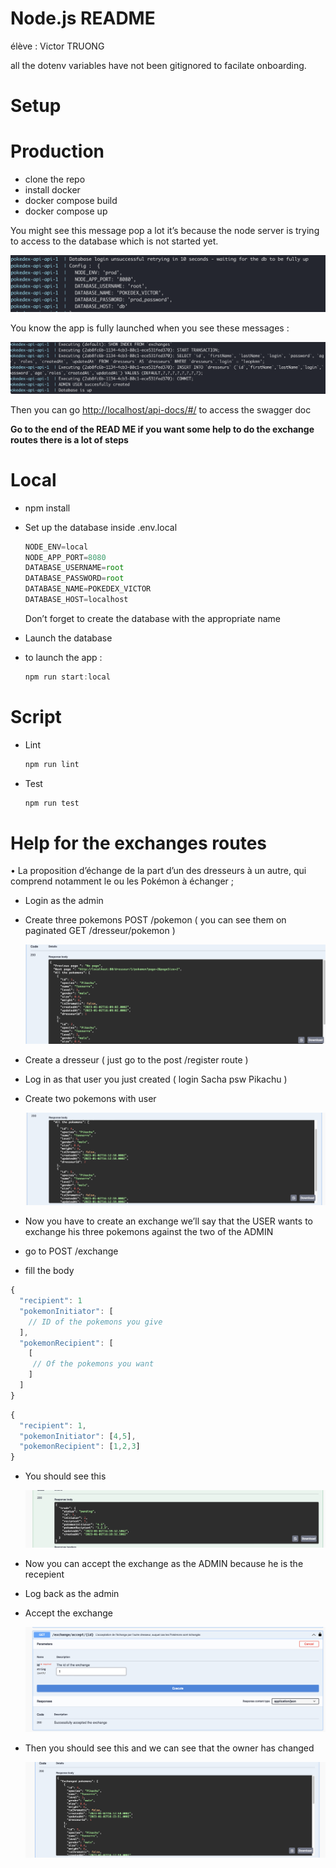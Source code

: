 # Node.js README

élève : Victor TRUONG

all the dotenv variables have not been gitignored to facilate onboarding.

# Setup

# Production

- clone the repo
- install docker
- docker compose build
- docker compose up

You might see this message pop a lot it’s because the node server is trying to access to the database which is not started yet.

![Screen Shot 2023-01-02 at 15.11.30.png](Node%20js%20README%208684480253304ac4ab14b3d76986e7c5/Screen_Shot_2023-01-02_at_15.11.30.png)

You know the app is fully launched when you see these messages :

![Screen Shot 2023-01-02 at 15.11.23.png](Node%20js%20README%208684480253304ac4ab14b3d76986e7c5/Screen_Shot_2023-01-02_at_15.11.23.png)

Then you can go  [http://localhost/api-docs/#/](http://localhost/api-docs/#/) to access the swagger doc 

**Go to the end of the READ ME if you want some help to do the exchange routes there is a lot of steps**

# Local

- npm install
- Set up the database inside .env.local
    
    ```jsx
    NODE_ENV=local
    NODE_APP_PORT=8080
    DATABASE_USERNAME=root
    DATABASE_PASSWORD=root
    DATABASE_NAME=POKEDEX_VICTOR
    DATABASE_HOST=localhost
    ```
    
    Don’t forget to create the database with the appropriate name
    
- Launch the database
- to launch the app :
    
    ```jsx
    npm run start:local
    ```
    

# Script

- Lint
    
    ```jsx
    npm run lint
    ```
    
- Test
    
    ```jsx
    npm run test
    ```
    

# Help for the exchanges routes

• La proposition d’échange de la part d’un des dresseurs à un autre, qui comprend notamment
le ou les Pokémon à échanger ;

- Login as the admin
- Create three pokemons  POST /pokemon ( you can see them on  paginated GET /dresseur/pokemon )
    
    ![Screen Shot 2023-01-02 at 17.11.12.png](Node%20js%20README%208684480253304ac4ab14b3d76986e7c5/Screen_Shot_2023-01-02_at_17.11.12.png)
    
- Create a dresseur ( just go to the post /register route )
- Log in as that user you just created ( login Sacha psw Pikachu )
- Create two pokemons with user
    
    ![Screen Shot 2023-01-02 at 17.13.19.png](Node%20js%20README%208684480253304ac4ab14b3d76986e7c5/Screen_Shot_2023-01-02_at_17.13.19.png)
    

- Now you have to create an exchange  we’ll say that the USER wants to exchange his three pokemons against  the two of the ADMIN
- go to POST /exchange
- fill the body

```jsx
{
  "recipient": 1 
  "pokemonInitiator": [
    // ID of the pokemons you give
  ],
  "pokemonRecipient": [
    [
     // Of the pokemons you want
    ]
  ]
}
```

```jsx
{
  "recipient": 1,
  "pokemonInitiator": [4,5],
  "pokemonRecipient": [1,2,3]
}
```

- You should see this
    
    ![Screen Shot 2023-01-02 at 17.19.59.png](Node%20js%20README%208684480253304ac4ab14b3d76986e7c5/Screen_Shot_2023-01-02_at_17.19.59.png)
    

- Now you can accept  the exchange as the ADMIN because he is the recepient
- Log back as the admin
- Accept the exchange
    
    ![Screen Shot 2023-01-02 at 17.22.36.png](Node%20js%20README%208684480253304ac4ab14b3d76986e7c5/Screen_Shot_2023-01-02_at_17.22.36.png)
    
- Then you should see this and we can see that the owner has changed
    
    ![Screen Shot 2023-01-02 at 17.24.10.png](Node%20js%20README%208684480253304ac4ab14b3d76986e7c5/Screen_Shot_2023-01-02_at_17.24.10.png)